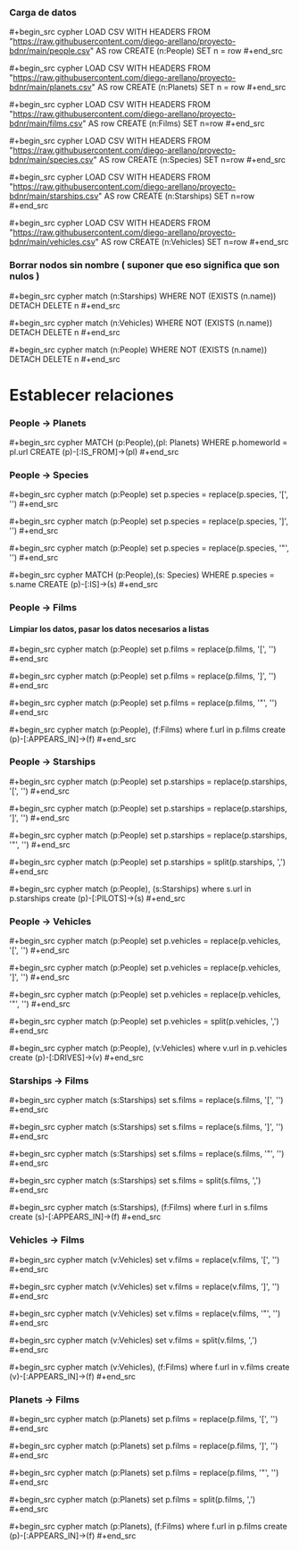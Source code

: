 ### Carga de datos

#+begin_src cypher
LOAD CSV WITH HEADERS FROM "https://raw.githubusercontent.com/diego-arellano/proyecto-bdnr/main/people.csv" AS row
CREATE (n:People)
SET n = row
#+end_src

#+begin_src cypher
LOAD CSV WITH HEADERS FROM "https://raw.githubusercontent.com/diego-arellano/proyecto-bdnr/main/planets.csv" AS row
CREATE (n:Planets)
SET n = row
#+end_src

#+begin_src cypher
LOAD CSV WITH HEADERS FROM "https://raw.githubusercontent.com/diego-arellano/proyecto-bdnr/main/films.csv" AS row 
CREATE (n:Films) 
SET n=row
#+end_src

#+begin_src cypher
LOAD CSV WITH HEADERS FROM "https://raw.githubusercontent.com/diego-arellano/proyecto-bdnr/main/species.csv" AS row 
CREATE (n:Species) 
SET n=row
#+end_src

#+begin_src cypher
LOAD CSV WITH HEADERS FROM "https://raw.githubusercontent.com/diego-arellano/proyecto-bdnr/main/starships.csv" AS row 
CREATE (n:Starships) 
SET n=row
#+end_src

#+begin_src cypher
LOAD CSV WITH HEADERS FROM "https://raw.githubusercontent.com/diego-arellano/proyecto-bdnr/main/vehicles.csv" AS row 
CREATE (n:Vehicles) 
SET n=row
#+end_src

### Borrar nodos sin nombre ( suponer que eso significa que son nulos )

#+begin_src cypher
match (n:Starships) WHERE NOT (EXISTS (n.name)) DETACH DELETE n
#+end_src

#+begin_src cypher
match (n:Vehicles) WHERE NOT (EXISTS (n.name)) DETACH DELETE n
#+end_src

#+begin_src cypher
match (n:People) WHERE NOT (EXISTS (n.name)) DETACH DELETE n
#+end_src

# Establecer relaciones 

### People -> Planets

#+begin_src cypher
MATCH (p:People),(pl: Planets)
WHERE p.homeworld = pl.url
CREATE (p)-[:IS_FROM]->(pl)
#+end_src

### People -> Species

#+begin_src cypher
match (p:People) set p.species = replace(p.species, '[', '') 
#+end_src

#+begin_src cypher
match (p:People) set p.species = replace(p.species, ']', '')
#+end_src

#+begin_src cypher
match (p:People) set p.species = replace(p.species, '"', '') 
#+end_src

#+begin_src cypher
MATCH (p:People),(s: Species)
WHERE p.species = s.name
CREATE (p)-[:IS]->(s)
#+end_src

### People -> Films

#### Limpiar los datos, pasar los datos necesarios a listas

#+begin_src cypher
match (p:People) set p.films = replace(p.films, '[', '') 
#+end_src

#+begin_src cypher
match (p:People) set p.films = replace(p.films, ']', '') 
#+end_src

#+begin_src cypher
match (p:People) set p.films = replace(p.films, '"', '') 
#+end_src

#+begin_src cypher
match (p:People), (f:Films) 
where f.url in p.films
create (p)-[:APPEARS_IN]->(f)
#+end_src

### People -> Starships 

#+begin_src cypher
match (p:People) set p.starships = replace(p.starships, '[', '') 
#+end_src

#+begin_src cypher
match (p:People) set p.starships = replace(p.starships, ']', '') 
#+end_src

#+begin_src cypher
match (p:People) set p.starships = replace(p.starships, '"', '') 
#+end_src

#+begin_src cypher
match (p:People) set p.starships = split(p.starships, ',')
#+end_src

#+begin_src cypher
match (p:People), (s:Starships) 
where s.url in p.starships
create (p)-[:PILOTS]->(s)
#+end_src

### People -> Vehicles

#+begin_src cypher
match (p:People) set p.vehicles = replace(p.vehicles, '[', '') 
#+end_src

#+begin_src cypher
match (p:People) set p.vehicles = replace(p.vehicles, ']', '') 
#+end_src

#+begin_src cypher
match (p:People) set p.vehicles = replace(p.vehicles, '"', '') 
#+end_src

#+begin_src cypher
match (p:People) set p.vehicles = split(p.vehicles, ',') 
#+end_src

#+begin_src cypher
match (p:People), (v:Vehicles) 
where v.url in p.vehicles
create (p)-[:DRIVES]->(v)
#+end_src

### Starships -> Films

#+begin_src cypher
match (s:Starships) set s.films = replace(s.films, '[', '') 
#+end_src

#+begin_src cypher
match (s:Starships) set s.films = replace(s.films, ']', '') 
#+end_src

#+begin_src cypher
match (s:Starships) set s.films = replace(s.films, '"', '') 
#+end_src

#+begin_src cypher
match (s:Starships) set s.films = split(s.films, ',') 
#+end_src

#+begin_src cypher
match (s:Starships), (f:Films) 
where f.url in s.films
create (s)-[:APPEARS_IN]->(f)
#+end_src

### Vehicles -> Films

#+begin_src cypher
match (v:Vehicles) set v.films = replace(v.films, '[', '') 
#+end_src

#+begin_src cypher
match (v:Vehicles) set v.films = replace(v.films, ']', '') 
#+end_src

#+begin_src cypher
match (v:Vehicles) set v.films = replace(v.films, '"', '') 
#+end_src

#+begin_src cypher
match (v:Vehicles) set v.films = split(v.films, ',') 
#+end_src

#+begin_src cypher
match (v:Vehicles), (f:Films) 
where f.url in v.films
create (v)-[:APPEARS_IN]->(f)
#+end_src

### Planets -> Films

#+begin_src cypher
match (p:Planets) set p.films = replace(p.films, '[', '') 
#+end_src

#+begin_src cypher
match (p:Planets) set p.films = replace(p.films, ']', '') 
#+end_src

#+begin_src cypher
match (p:Planets) set p.films = replace(p.films, '"', '') 
#+end_src

#+begin_src cypher
match (p:Planets) set p.films = split(p.films, ',') 
#+end_src

#+begin_src cypher
match (p:Planets), (f:Films) 
where f.url in p.films
create (p)-[:APPEARS_IN]->(f)
#+end_src

